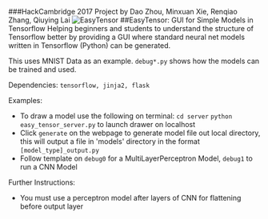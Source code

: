 ###HackCambridge 2017 Project 
by Dao Zhou, Minxuan Xie, Renqiao Zhang, Qiuying Lai
![EasyTensor](https://github.com/qlai/EasyTensor/blob/master/easytensor.png)
##EasyTensor: GUI for Simple Models in Tensorflow
Helping beginners and students to understand the structure of Tensorflow better by providing a GUI where standard neural net models written in Tensorflow (Python) can be generated.

This uses MNIST Data as an example. `debug*.py` shows how the models can be trained and used.

Dependencies:
`tensorflow, jinja2, flask`

Examples:
- To draw a model use the following on terminal:
    `cd server`
    `python easy_tensor_server.py` 
  to launch drawer on localhost
- Click `generate` on the webpage to generate model file out local directory, this will output a file in 'models' directory in the format `[model_type]_output.py`
- Follow template on `debug0` for a MultiLayerPerceptron Model, `debug1` to run a CNN Model

Further Instructions:
- You must use a perceptron model after layers of CNN for flattening before output layer
